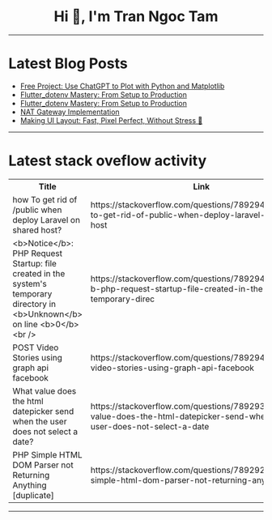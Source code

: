 <h1 align="center">Hi 👋, I'm Tran Ngoc Tam</h1>

---

# Latest Blog Posts 
<!-- BLOG-POST-LIST:START -->
- [Free Project: Use ChatGPT to Plot with Python and Matplotlib](https://dev.to/cognitiveclass/free-project-use-chatgpt-to-plot-with-python-and-matplotlib-5ha6)
- [Flutter_dotenv Mastery: From Setup to Production](https://dev.to/joel207/flutterdotenv-mastery-from-setup-to-production-1jpo)
- [Flutter_dotenv Mastery: From Setup to Production](https://dev.to/joel207/flutterdotenv-mastery-from-setup-to-production-2hh8)
- [NAT Gateway Implementation](https://dev.to/clintt/nat-gateway-implementation-2c6f)
- [Making UI Layout: Fast, Pixel Perfect, Without Stress 🚀](https://dev.to/niko_doing_dev/making-ui-layout-fast-pixel-perfect-without-stress-1n5m)
<!-- BLOG-POST-LIST:END -->

---

# Latest stack oveflow activity
<table>
  <tr><th>Title</th><th>Link</th></tr>
  <!-- STACKOVERFLOW:START --><tr><td>how To get rid of /public when deploy Laravel on shared host?</td><td>https://stackoverflow.com/questions/78929480/how-to-get-rid-of-public-when-deploy-laravel-on-shared-host</td></tr><tr><td>&lt;b&gt;Notice&lt;/b&gt;: PHP Request Startup: file created in the system&#39;s temporary directory in &lt;b&gt;Unknown&lt;/b&gt; on line &lt;b&gt;0&lt;/b&gt;&lt;br /&gt;</td><td>https://stackoverflow.com/questions/78929447/bnotice-b-php-request-startup-file-created-in-the-systems-temporary-direc</td></tr><tr><td>POST Video Stories using graph api facebook</td><td>https://stackoverflow.com/questions/78929412/post-video-stories-using-graph-api-facebook</td></tr><tr><td>What value does the html datepicker send when the user does not select a date?</td><td>https://stackoverflow.com/questions/78929373/what-value-does-the-html-datepicker-send-when-the-user-does-not-select-a-date</td></tr><tr><td>PHP Simple HTML DOM Parser not Returning Anything [duplicate]</td><td>https://stackoverflow.com/questions/78929255/php-simple-html-dom-parser-not-returning-anything</td></tr><!-- STACKOVERFLOW:END -->
</table>

---


